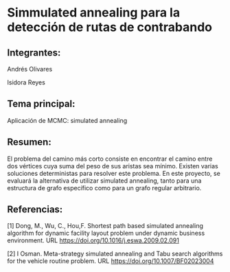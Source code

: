 # Simmulated annealing para la detección de rutas de contrabando

## Integrantes:

Andrés Olivares

Isidora Reyes

## Tema principal:

Aplicación de MCMC: simulated annealing

## Resumen:

El problema del camino más corto consiste en encontrar el camino entre dos vértices cuya suma del peso de sus aristas sea mínimo. Existen varias soluciones deterministas para resolver este problema. En este proyecto, se evaluará la alternativa de utilizar simulated annealing, tanto para una estructura de grafo específico como para un grafo regular arbitrario.

## Referencias:

[1] Dong, M., Wu, C., Hou,F. Shortest path based simulated annealing algorithm for dynamic facility layout problem under dynamic business environment. URL https://doi.org/10.1016/j.eswa.2009.02.091


[2] I Osman. Meta-strategy simulated annealing and Tabu search algorithms for the vehicle routine problem. URL
https://doi.org/10.1007/BF02023004
